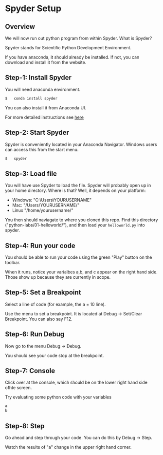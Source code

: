 # Spyder Setup


## Overview

We will now run out python program from within Spyder.  What is Spyder?

Spyder stands for Scientific Python Development Environment.

If you have anaconda, it should already be installed. If not, you can download and
install it from the website.

## Step-1: Install Spyder

You will need anaconda environment.

```bash
$   conda install spyder
```

You can also install it from Anaconda UI.

For more detailed instructions see [here](https://docs.spyder-ide.org/current/installation.html)

## Step-2: Start Spyder

Spyder is conveniently located in your Anaconda Navigator. Windows users can access this from the start menu.  

```bash
$   spyder
```

## Step-3: Load file

You will have use Spyder to load the file. Spyder will probably open up in your home directory.  Where is
that?  Well, it depends on your platform:

 * Windows: "C:\Users\YOURUSERNAME\"
 * Mac: "/Users/YOURUSERNAME/"
 * Linux "/home/yourusername/"

You then should naviagate to where you cloned this repo. Find this directory ("python-labs/01-helloworld/"), and then load your `helloworld.py` into spyder.

## Step-4: Run your code

You should be able to run your code using the green "Play" button on the toolbar.

When it runs, notice your varialbes a,b, and c appear on the right hand side. Those show up because they
are currently in scope.

## Step-5: Set a Breakpoint

Select a line of code (for example, the a = 10 line).

Use the menu to set a breakpoint.  It is located at Debug -> Set/Clear Breakpoint. You can also say F12.

## Step-6: Run Debug

Now go to the menu Debug -> Debug.

You should see your code stop at the breakpoint.

## Step-7: Console

Click over at the console, which should be on the lower right hand side ofhte screen.

Try evaluating some python code with your variables

```python
a
b 
```

## Step-8: Step

Go ahead and step through your code. You can do this by Debug -> Step.  

Watch the results of "a" change in the upper right hand corner.
